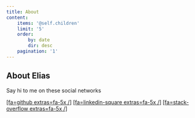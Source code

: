 ```yaml
---
title: About
content:
    items: '@self.children'
    limit: '5'
    order:
        by: date
        dir: desc
    pagination: '1'
---
```


## About Elias


Say hi to me on these social networks

[[fa=github extras=fa-5x /]](https://github.com/Raboo)
[[fa=linkedin-square extras=fa-5x /]](https://linkedin.com/in/elias82)
[[fa=stack-overflow extras=fa-5x /]](https://stackoverflow.com/users/1425670/raboo)
